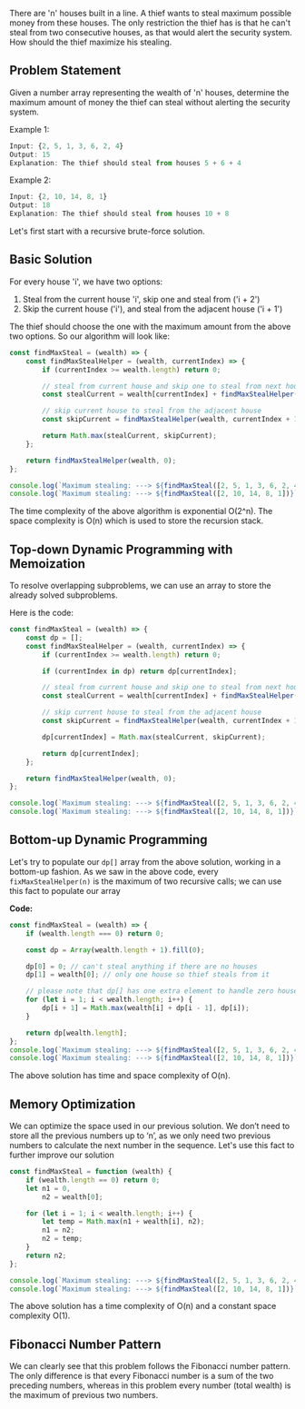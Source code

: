 There are 'n' houses built in a line. A thief wants to steal maximum possible money from these houses. The only restriction the thief has is that he can't steal from two consecutive houses, as that would alert the security system. How should the thief maximize his stealing.

## Problem Statement

Given a number array representing the wealth of 'n' houses, determine the maximum amount of money the thief can steal without alerting the security system.

Example 1:

```js
Input: {2, 5, 1, 3, 6, 2, 4}
Output: 15
Explanation: The thief should steal from houses 5 + 6 + 4
```

Example 2:

```js
Input: {2, 10, 14, 8, 1}
Output: 18
Explanation: The thief should steal from houses 10 + 8
```

Let's first start with a recursive brute-force solution.

## Basic Solution

For every house 'i', we have two options:

1. Steal from the current house 'i', skip one and steal from ('i + 2')
2. Skip the current house ('i'), and steal from the adjacent house ('i + 1')

The thief should choose the one with the maximum amount from the above two options. So our algorithm will look like:

```js
const findMaxSteal = (wealth) => {
    const findMaxStealHelper = (wealth, currentIndex) => {
        if (currentIndex >= wealth.length) return 0;

        // steal from current house and skip one to steal from next house
        const stealCurrent = wealth[currentIndex] + findMaxStealHelper(wealth, currentIndex + 2);

        // skip current house to steal from the adjacent house
        const skipCurrent = findMaxStealHelper(wealth, currentIndex + 1);

        return Math.max(stealCurrent, skipCurrent);
    };

    return findMaxStealHelper(wealth, 0);
};

console.log(`Maximum stealing: ---> ${findMaxSteal([2, 5, 1, 3, 6, 2, 4])}`);
console.log(`Maximum stealing: ---> ${findMaxSteal([2, 10, 14, 8, 1])}`);
```

The time complexity of the above algorithm is exponential O(2^n). The space complexity is O(n) which is used to store the recursion stack.

## Top-down Dynamic Programming with Memoization

To resolve overlapping subproblems, we can use an array to store the already solved subproblems.

Here is the code:

```js
const findMaxSteal = (wealth) => {
    const dp = [];
    const findMaxStealHelper = (wealth, currentIndex) => {
        if (currentIndex >= wealth.length) return 0;

        if (currentIndex in dp) return dp[currentIndex];

        // steal from current house and skip one to steal from next house
        const stealCurrent = wealth[currentIndex] + findMaxStealHelper(wealth, currentIndex + 2);

        // skip current house to steal from the adjacent house
        const skipCurrent = findMaxStealHelper(wealth, currentIndex + 1);

        dp[currentIndex] = Math.max(stealCurrent, skipCurrent);

        return dp[currentIndex];
    };

    return findMaxStealHelper(wealth, 0);
};

console.log(`Maximum stealing: ---> ${findMaxSteal([2, 5, 1, 3, 6, 2, 4])}`);
console.log(`Maximum stealing: ---> ${findMaxSteal([2, 10, 14, 8, 1])}`);
```

## Bottom-up Dynamic Programming

Let's try to populate our `dp[]` array from the above solution, working in a bottom-up fashion. As we saw in the above code, every `fixMaxStealHelper(n)` is the maximum of two recursive calls; we can use this fact to populate our array

**Code:**

```js
const findMaxSteal = (wealth) => {
    if (wealth.length === 0) return 0;

    const dp = Array(wealth.length + 1).fill(0);

    dp[0] = 0; // can't steal anything if there are no houses
    dp[1] = wealth[0]; // only one house so thief steals from it

    // please note that dp[] has one extra element to handle zero house
    for (let i = 1; i < wealth.length; i++) {
        dp[i + 1] = Math.max(wealth[i] + dp[i - 1], dp[i]);
    }

    return dp[wealth.length];
};
console.log(`Maximum stealing: ---> ${findMaxSteal([2, 5, 1, 3, 6, 2, 4])}`);
console.log(`Maximum stealing: ---> ${findMaxSteal([2, 10, 14, 8, 1])}`);
```

The above solution has time and space complexity of O(n).

## Memory Optimization

We can optimize the space used in our previous solution. We don’t need to store all the previous numbers up to ‘n’, as we only need two previous numbers to calculate the next number in the sequence. Let's use this fact to further improve our solution

```js
const findMaxSteal = function (wealth) {
    if (wealth.length == 0) return 0;
    let n1 = 0,
        n2 = wealth[0];

    for (let i = 1; i < wealth.length; i++) {
        let temp = Math.max(n1 + wealth[i], n2);
        n1 = n2;
        n2 = temp;
    }
    return n2;
};

console.log(`Maximum stealing: ---> ${findMaxSteal([2, 5, 1, 3, 6, 2, 4])}`);
console.log(`Maximum stealing: ---> ${findMaxSteal([2, 10, 14, 8, 1])}`);
```

The above solution has a time complexity of O(n) and a constant space complexity O(1).

## Fibonacci Number Pattern

We can clearly see that this problem follows the Fibonacci number pattern. The only difference is that every Fibonacci number is a sum of the two preceding numbers, whereas in this problem every number (total wealth) is the maximum of previous two numbers.
